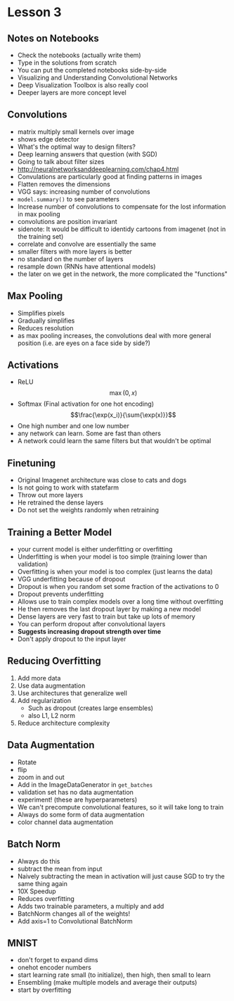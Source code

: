 # Lesson 3

## Notes on Notebooks
- Check the notebooks (actually write them)
- Type in the solutions from scratch
- You can put the completed notebooks side-by-side
- Visualizing and Understanding Convolutional Networks
- Deep Visualization Toolbox is also really cool
- Deeper layers are more concept level

## Convolutions
- matrix multiply small kernels over image
- shows edge detector
- What's the optimal way to design filters?
- Deep learning answers that question (with SGD)
- Going to talk about filter sizes
- http://neuralnetworksanddeeplearning.com/chap4.html
- Convulations are particularly good at finding patterns in images
- Flatten removes the dimensions
- VGG says: increasing number of convolutions
- `model.summary()` to see parameters
- Increase number of convolutions to compensate for the lost information in max pooling
- convolutions are position invariant
- sidenote: It would be difficult to identidy cartoons from imagenet (not in the training set)
- correlate and convolve are essentially the same
- smaller filters with more layers is better
- no standard on the number of layers
- resample down (RNNs have attentional models)
- the later on we get in the network, the more complicated the "functions" 

## Max Pooling
- Simplifies pixels
- Gradually simplifies
- Reduces resolution
- as max pooling increases, the convolutions deal with more general position (i.e. are eyes on a face side by side?)

## Activations
- ReLU
$$\max(0,x)$$
- Softmax (Final activation for one hot encoding)
$$\frac{\exp(x_i)}{\sum{\exp(x)}}$$
- One high number and one low number
- any network can learn. Some are fast than others
- A network could learn the same filters but that wouldn't be optimal

## Finetuning
- Original Imagenet architecture was close to cats and dogs
- Is not going to work with statefarm
- Throw out more layers
- He retrained the dense layers
- Do not set the weights randomly when retraining

## Training a Better Model
- your current model is either underfitting or overfitting
- Underfitting is when your model is too simple (training lower than validation)
- Overfitting is when your model is too complex (just learns the data)
- VGG underfitting because of dropout
- Dropout is when you random set some fraction of the activations to 0
- Dropout prevents underfitting
- Allows use to train complex models over a long time without overfitting
- He then removes the last dropout layer by making a new model
- Dense layers are very fast to train but take up lots of memory
- You can perform dropout after convolutional layers
- **Suggests increasing dropout strength over time**
- Don't apply dropout to the input layer

## Reducing Overfitting
1. Add more data
2. Use data augmentation
3. Use architectures that generalize well
4. Add regularization
	- Such as dropout (creates large ensembles)
	- also L1, L2 norm
5. Reduce architecture complexity

## Data Augmentation
 - Rotate
 - flip
 - zoom in and out
 - Add in the ImageDataGenerator in `get_batches`
 - validation set has no data augmentation
 - experiment! (these are hyperparameters)
 - We can't precompute convolutional features, so it will take long to train
 - Always do some form of data augmentation
 - color channel data augmentation
 
## Batch Norm
 - Always do this
 - subtract the mean from input
 - Naively subtracting the mean in activation will just cause SGD to try the same thing again
 - 10X Speedup
 - Reduces overfitting
 - Adds two trainable parameters, a multiply and add 
 - BatchNorm changes all of the weights!
 - Add axis=1 to Convolutional BatchNorm
 
## MNIST
- don't forget to expand dims
- onehot encoder numbers
- start learning rate small (to initialize), then high, then small to learn
- Ensembling (make multiple models and average their outputs)
- start by overfitting